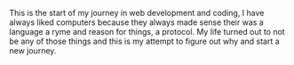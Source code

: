 This is the start of my journey in web development and coding, I have always liked computers because they always made sense their was a language a ryme and reason for things, a protocol. My life turned out to not be any of those things and this is my attempt to figure out why and start a new journey.
